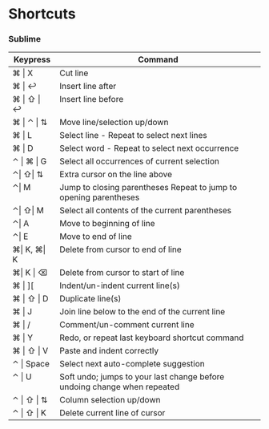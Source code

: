 # Shortcuts

### Sublime

<table>
  <thead valign="bottom">
    <tr class="row-odd">
      <th class="head">Keypress</th>
      <th class="head">Command</th>
    </tr>
  </thead>
  <tbody valign="top">
    <tr class="row-even">
      <td>⌘ | X</td>
      <td>Cut line</td>
    </tr>
    <tr class="row-odd">
      <td>⌘ | ↩</td>
      <td>Insert line after</td>
    </tr>
    <tr class="row-even">
      <td>⌘ | ⇧ | ↩</td>
      <td>Insert line before</td>
    </tr>
    <tr class="row-odd">
      <td>⌘ | ⌃ | ⇅</td>
      <td>Move line/selection up/down</td>
    </tr>
    <tr class="row-even">
      <td>⌘ | L</td>
      <td>Select line - Repeat to select next lines</td>
    </tr>
    <tr class="row-odd">
      <td>⌘ | D</td>
      <td>Select word - Repeat to select next occurrence</td>
    </tr>
    <tr class="row-even">
      <td>⌃ | ⌘ | G</td>
      <td>Select all occurrences of current selection</td>
    </tr>
    <tr class="row-odd">
      <td>⌃| ⇧| ⇅</td>
      <td>Extra cursor on the line above</td>
    </tr>
    <tr class="row-even">
      <td>⌃| M</td>
      <td>Jump to closing parentheses
    Repeat to jump to opening parentheses</td>
    </tr>
    <tr class="row-odd">
      <td>⌃| ⇧| M</td>
      <td>Select all contents of the current parentheses</td>
    </tr>
    <tr class="row-even">
      <td>⌃| A</td>
      <td>Move to beginning of line</td>
    </tr>
    <tr class="row-odd">
      <td>⌃| E</td>
      <td>Move to end of line</td>
    </tr>
    <tr class="row-even">
      <td>⌘| K, ⌘| K</td>
      <td>Delete from cursor to end of line</td>
    </tr>
    <tr class="row-odd">
      <td>⌘| K | ⌫</td>
      <td>Delete from cursor to start of line</td>
    </tr>
    <tr class="row-even">
      <td>⌘ | ][</td>
      <td>Indent/un-indent current line(s)</td>
    </tr>
    <tr class="row-odd">
      <td>⌘ | ⇧ | D</td>
      <td>Duplicate line(s)</td>
    </tr>
    <tr class="row-even">
      <td>⌘ | J</td>
      <td>Join line below to the end of the current line</td>
    </tr>
    <tr class="row-odd">
      <td>⌘ | /</td>
      <td>Comment/un-comment current line</td>
    </tr>
    <tr class="row-even">
      <td>⌘ | Y</td>
      <td>Redo, or repeat last keyboard shortcut command</td>
    </tr>
    <tr class="row-odd">
      <td>⌘ | ⇧ | V</td>
      <td>Paste and indent correctly</td>
    </tr>
    <tr class="row-even">
      <td>⌃ | Space</td>
      <td>Select next auto-complete suggestion</td>
    </tr>
    <tr class="row-odd">
      <td>⌃ | U</td>
      <td>Soft undo; jumps to your last change before
    undoing change when repeated</td>
    </tr>
    <tr class="row-even">
      <td>⌃ | ⇧ | ⇅</td>
      <td>Column selection up/down</td>
    </tr>
    <tr class="row-odd">
      <td>⌃ | ⇧ |  K</td>
      <td>Delete current line of cursor</td>
    </tr>
  </tbody>
</table>


<!-- ### Sublime
```
⌘ | X
⌘ | ↩
⌘ | ⇧ | ↩
⌘ | ⌃ | ↕

``` -->
<!-- ⌥ Option | ⇧ Shift |

↑
↓
→
←
↔ ⇆
↕
^
 -->
